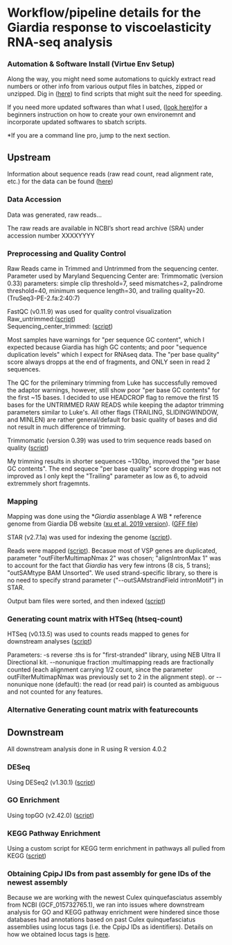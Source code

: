 # Workflow/pipeline details for the Giardia response to viscoelasticity RNA-seq analysis
### Automation & Software Install (Virtue Env Setup)
Along the way, you might need some automations to quickly extract read numbers or other info from various output files in batches, zipped or unzipped.
Dig in ([here](https://github.com/sl1453/Giardia_mucusRNA_Analysis/tree/main/SpeedImprovScript)) to find scripts that might suit the need for speeding.

If you need more updated softwares than what I used, ([look here](https://github.com/sl1453/Giardia_mucusRNA_Analysis/blob/main/SoftwareInstruct/How2SetUp.md))for a beginners instruction on how to create your own environemnt and incorporate updated softwares to sbatch scripts.

*If you are a command line pro, jump to the next section.
## Upstream 
Information about sequence reads (raw read count, read alignment rate, etc.) for the data can be found ([here](https://docs.google.com/spreadsheets/d/17yXVA9PE-rkG_24pJ2p31cf8QelNo2Ly/edit?rtpof=true#gid=566235505))

### Data Accession
Data was generated, raw reads...

The raw reads are available in NCBI’s short read archive (SRA) under accession number XXXXYYYY

### Preprocessing and Quality Control
Raw Reads came in Trimmed and Untrimmed from the sequencing center. Parameter used by Maryland Sequencing Center are: 
Trimmomatic (version 0.33)
parameters: simple clip threshold=7, seed mismatches=2, palindrome threshold=40, minimum sequence length=30, and trailing quality=20.
(TruSeq3-PE-2.fa:2:40:7)

FastQC (v0.11.9) was used for quality control visualization     
Raw_untrimmed:([script](https://github.com/sl1453/Giardia_mucusRNA_Analysis/blob/main/Upstream/fastqc_untrimmed.SBATCH))    
Sequencing_center_trimmed: ([script](https://github.com/sl1453/Giardia_mucusRNA_Analysis/blob/main/Upstream/fastqc_umd_trimmed.SBATCH))

Most samples have warnings for "per sequence GC content", which I expected because Giardia has high GC contents; and poor "sequence duplication levels" which I expect for RNAseq data. The "per base quality" score always dropps at the end of fragments, and ONLY seen in read 2 sequences.

The QC for the prileminary trimming from Luke has successfully removed the adaptor warnings, however, still show poor "per base GC contents" for the first ~15 bases. I decided to use HEADCROP flag to remove the first 15 bases for the UNTRIMMED RAW READS while keeping the adaptor trimming parameters similar to Luke's. All other flags (TRAILING, SLIDINGWINDOW, and MINLEN) are rather general/default for basic quality of bases and did not result in much difference of trimming. 

Trimmomatic (version 0.39) was used to trim sequence reads based on quality ([script](https://github.com/sl1453/Giardia_mucusRNA_Analysis/blob/main/Upstream/trim.SBATCH))

My trimming results in shorter sequences ~130bp, improved the "per base GC contents". The end sequece "per base quality" score dropping was not improved as I only kept the "Trailing" parameter as low as 6, to advoid extremmely short fragemnts. 


### Mapping

Mapping was done using the *_Giardia_ assenblage A WB * reference genome from Giardia DB website ([xu et al. 2019 version](https://giardiadb.org/giardiadb/app/record/dataset/TMPTX_gassAWB2019)). ([GFF file](https://giardiadb.org/giardiadb/app/downloads/Current_Release/GintestinalisAssemblageAWB2019/gff/data/))

STAR (v2.7.1a) was used for indexing the genome ([script](https://github.com/sl1453/Giardia_mucusRNA_Analysis/blob/main/Upstream/STAR_index.SBATCH)).

Reads were mapped ([script](https://github.com/sl1453/Giardia_mucusRNA_Analysis/blob/main/Upstream/STAR_map.SBATCH)). Becasue most of VSP genes are duplicated, parameter "outFilterMultimapNmax 2" was chosen;  "alignIntronMax 1" was to account for the fact that _Giardia_ has very few introns (8 cis, 5 trans); "outSAMtype BAM Unsorted". We used strand-specific library, so there is no need to specify strand parameter ("--outSAMstrandField intronMotif") in STAR.

Output bam files were sorted, and then indexed ([script](https://github.com/sl1453/Giardia_mucusRNA_Analysis/blob/main/Upstream/SamSortBam.SBATCH))

### Generating count matrix with HTSeq (htseq-count)

HTSeq (v0.13.5) was used to counts reads mapped to genes for downstream analyses ([script](https://github.com/sl1453/Giardia_mucusRNA_Analysis/blob/main/Upstream/htseq_count.SBATCH))

Parameters: 
-s reverse                :ths is for "first-stranded" library, using NEB Ultra II Directional kit.
--nonunique fraction      :multimapping reads are fractionally counted (each alignment carrying 1/2 count, since the parameter outFilterMultimapNmax was previously set to 2 in the alignment step). 
or
--nonunique none (default): the read (or read pair) is counted as ambiguous and not counted for any features.

### Alternative Generating count matrix with featurecounts


## Downstream

All downstream analysis done in R using R version 4.0.2

### DESeq
Using DESeq2 (v1.30.1) ([script](https://github.com/srmarzec/Culex_Biting_RNAseq/blob/main/Downstream/DESeq.R))

### GO Enrichment
Using topGO (v2.42.0) ([script](https://github.com/srmarzec/Culex_Biting_RNAseq/blob/main/Downstream/GOenrichment.R))

### KEGG Pathway Enrichment
Using a custom script for KEGG term enrichment in pathways all pulled from KEGG ([script](https://github.com/srmarzec/Culex_Biting_RNAseq/blob/main/Downstream/KEGG.R))

### Obtaining CpipJ IDs from past assembly for gene IDs of the newest assembly
Because we are working with the newest Culex quinquefasciatus assembly from NCBI (GCF_015732765.1), we ran into issues where downstream analysis for GO and KEGG pathway enrichment were hindered since those databases had annotations based on past Culex quinquefasciatus assemblies using locus tags (i.e. the CpipJ IDs as identifiers). Details on how we obtained locus tags is [here](https://github.com/srmarzec/Culex_Biting_RNAseq/blob/main/misc/GeneID_LocusTag_Conversion.md).

